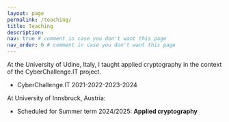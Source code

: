 ```yaml
---
layout: page
permalink: /teaching/
title: Teaching
description: 
nav: true # comment in case you don't want this page
nav_order: 6 # comment in case you don't want this page
---
```


At the University of Udine, Italy, I taught applied cryptography in the context of the CyberChallenge.IT project. 
- CyberChallenge.IT 2021-2022-2023-2024 


At University of Innsbruck, Austria:
- Scheduled for Summer term 2024/2025: **Applied cryptography**

